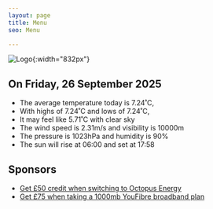 ```yaml
---
layout: page
title: Menu
seo: Menu

---
```


![Logo](/images/logo.jpg){:width="832px"}

<!-- weather_marker starts -->
## On Friday, 26 September 2025

- The average temperature today is 7.24˚C,
- With highs of 7.24˚C and lows of 7.24˚C,
- It may feel like 5.71˚C with clear sky
- The wind speed is 2.31m/s and visibility is 10000m
- The pressure is 1023hPa and humidity is 90%
- The sun will rise at 06:00 and set at 17:58

<!-- weather_marker ends -->

## Sponsors

- [Get £50 credit when switching to Octopus Energy](https://bit.ly/3oD1nnS)
- [Get £75 when taking a 1000mb YouFibre broadband plan](https://aklam.io/91zWhU?)
